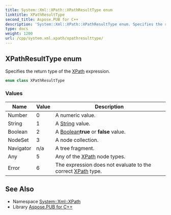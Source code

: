 ```yaml
---
title: System::Xml::XPath::XPathResultType enum
linktitle: XPathResultType
second_title: Aspose.PUB for C++
description: 'System::Xml::XPath::XPathResultType enum. Specifies the return type of the XPath expression in C++.'
type: docs
weight: 1200
url: /cpp/system.xml.xpath/xpathresulttype/
---
```

## XPathResultType enum


Specifies the return type of the [XPath](../) expression.

```cpp
enum class XPathResultType
```

### Values

| Name | Value | Description |
| --- | --- | --- |
| Number | 0 | A numeric value. |
| String | 1 | A [String](../../system/string/) value. |
| Boolean | 2 | A [Boolean](../../system/boolean/)**true** or **false** value. |
| NodeSet | 3 | A node collection. |
| Navigator | n/a | A tree fragment. |
| Any | 5 | Any of the [XPath](../) node types. |
| Error | 6 | The expression does not evaluate to the correct [XPath](../) type. |

## See Also

* Namespace [System::Xml::XPath](../)
* Library [Aspose.PUB for C++](../../)
